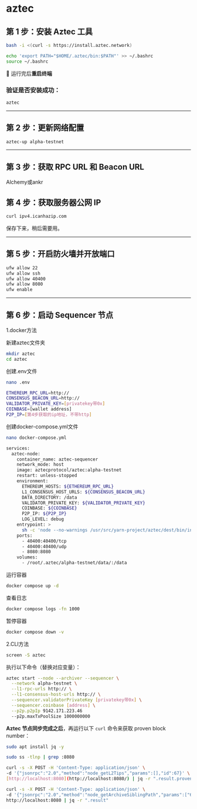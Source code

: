 # aztec

## 第 1 步：安装 Aztec 工具

```bash
bash -i <(curl -s https://install.aztec.network)
```

```bash
echo 'export PATH="$HOME/.aztec/bin:$PATH"' >> ~/.bashrc
source ~/.bashrc
```

📌 运行完后**重启终端**

### 验证是否安装成功：

```bash
aztec
```

---

## 第 2 步：更新网络配置

```bash
aztec-up alpha-testnet
```

---

## 第 3 步：获取 RPC URL 和 Beacon URL

Alchemy或ankr    
    
## 第 4 步：获取服务器公网 IP

```bash
curl ipv4.icanhazip.com
```

保存下来，稍后需要用。

---

## 第 5 步：开启防火墙并开放端口

```bash
ufw allow 22
ufw allow ssh
ufw allow 40400
ufw allow 8080
ufw enable
```

---

## 第 6 步：启动 Sequencer 节点

1.docker方法

新建aztec文件夹

```bash
mkdir aztec
cd aztec
```

创建.env文件

```bash
nano .env
```

```bash
ETHEREUM_RPC_URL=http://
CONSENSUS_BEACON_URL=http://
VALIDATOR_PRIVATE_KEY=[privatekey带0x]
COINBASE=[wallet address]
P2P_IP=[第4步获取的ip地址，不带http]
```

创建docker-compose.yml文件

```bash
nano docker-compose.yml
```

```bash
services:
  aztec-node:
    container_name: aztec-sequencer
    network_mode: host
    image: aztecprotocol/aztec:alpha-testnet
    restart: unless-stopped
    environment:
      ETHEREUM_HOSTS: ${ETHEREUM_RPC_URL}
      L1_CONSENSUS_HOST_URLS: ${CONSENSUS_BEACON_URL}
      DATA_DIRECTORY: /data
      VALIDATOR_PRIVATE_KEY: ${VALIDATOR_PRIVATE_KEY}
      COINBASE: ${COINBASE}
      P2P_IP: ${P2P_IP}
      LOG_LEVEL: debug
    entrypoint: >
      sh -c 'node --no-warnings /usr/src/yarn-project/aztec/dest/bin/index.js start --network alpha-testnet --node --archiver --sequencer'
    ports:
      - 40400:40400/tcp
      - 40400:40400/udp
      - 8080:8080
    volumes:
      - /root/.aztec/alpha-testnet/data/:/data
```

运行容器

```bash
docker compose up -d
```

查看日志

```bash
docker compose logs -fn 1000
```

暂停容器

```bash
docker compose down -v
```

2.CLI方法

```bash
screen -S aztec
```

执行以下命令（替换对应变量）：

```bash
aztec start --node --archiver --sequencer \
  --network alpha-testnet \
  --l1-rpc-urls http:// \
  --l1-consensus-host-urls http:// \
  --sequencer.validatorPrivateKey [privatekey带0x] \
  --sequencer.coinbase [address] \
  --p2p.p2pIp 9142.171.223.46
  --p2p.maxTxPoolSize 1000000000
```

**Aztec 节点同步完成之后**，再运行以下 `curl` 命令来获取 proven block number：

```bash
sudo apt install jq -y
```

```bash
sudo ss -tlnp | grep :8080
```

```bash
curl -s -X POST -H 'Content-Type: application/json' \
-d '{"jsonrpc":"2.0","method":"node_getL2Tips","params":[],"id":67}' \
[http://localhost:8080](http://localhost:8080/) | jq -r ".result.proven.number"
```

```bash
curl -s -X POST -H 'Content-Type: application/json' \
-d '{"jsonrpc":"2.0","method":"node_getArchiveSiblingPath","params":["6009","6009"],"id":67}' \
http://localhost:8080 | jq -r ".result"
```
